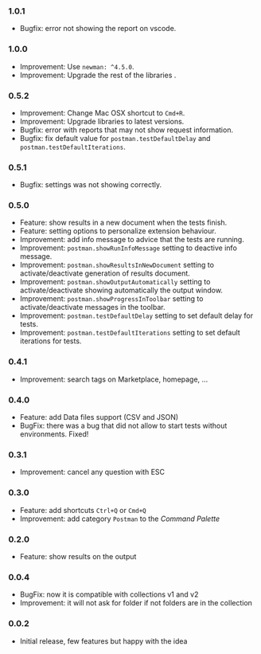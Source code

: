 ### 1.0.1

- Bugfix: error not showing the report on vscode.

### 1.0.0

- Improvement: Use `newman: ^4.5.0`.
- Improvement: Upgrade the rest of the libraries .

### 0.5.2

- Improvement: Change Mac OSX shortcut to `Cmd+R`.
- Improvement: Upgrade libraries to latest versions.
- Bugfix: error with reports that may not show request information.
- Bugfix: fix default value for `postman.testDefaultDelay` and `postman.testDefaultIterations`.

### 0.5.1

- Bugfix: settings was not showing correctly.

### 0.5.0

- Feature: show results in a new document when the tests finish.
- Feature: setting options to personalize extension behaviour.
- Improvement: add info message to advice that the tests are running.
- Improvement: `postman.showRunInfoMessage` setting to deactive info message.
- Improvement: `postman.showResultsInNewDocument` setting to activate/deactivate generation of results document.
- Improvement: `postman.showOutputAutomatically` setting to activate/deactivate showing automatically the output window.
- Improvement: `postman.showProgressInToolbar` setting to activate/deactivate messages in the toolbar.
- Improvement: `postman.testDefaultDelay` setting to set default delay for tests.
- Improvement: `postman.testDefaultIterations` setting to set default iterations for tests.

### 0.4.1

- Improvement: search tags on Marketplace, homepage, ...

### 0.4.0

- Feature: add Data files support (CSV and JSON)
- BugFix: there was a bug that did not allow to start tests without environments. Fixed!

### 0.3.1

- Improvement: cancel any question with ESC

### 0.3.0

- Feature: add shortcuts `Ctrl+Q` or `Cmd+Q`
- Improvement: add category `Postman` to the *Command Palette*

### 0.2.0

- Feature: show results on the output

### 0.0.4

- BugFix: now it is compatible with collections v1 and v2
- Improvement: it will not ask for folder if not folders are in the collection

### 0.0.2

- Initial release, few features but happy with the idea
